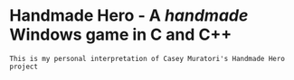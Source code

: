 # Handmade Hero - A *handmade* Windows game in C and C++
    This is my personal interpretation of Casey Muratori's Handmade Hero project
